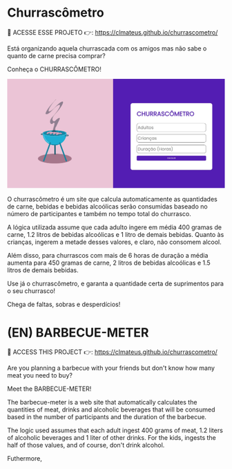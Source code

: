 # Churrascômetro

🔗 ACESSE ESSE PROJETO 👉: https://clmateus.github.io/churrascometro/

Está organizando aquela churrascada com os amigos mas não sabe o quanto de carne precisa comprar?

Conheça o CHURRASCÔMETRO!

![image of churrascometro](assets/sample.jpg)

O churrascômetro é um site que calcula automaticamente as quantidades de carne, bebidas e bebidas alcoólicas serão consumidas baseado no número de participantes e também no tempo total do churrasco.

A lógica utilizada assume que cada adulto ingere em média 400 gramas de carne, 1.2 litros de bebidas alcoólicas e 1 litro de demais bebidas. Quanto às crianças, ingerem a metade desses valores, e claro, não consomem alcool.

Além disso, para churrascos com mais de 6 horas de duração a média aumenta para 450 gramas de carne, 2 litros de bebidas alcoólicas e 1.5 litros de demais bebidas.

Use já o churrascômetro, e garanta a quantidade certa de suprimentos para o seu churrasco!

Chega de faltas, sobras e desperdícios!

# (EN) BARBECUE-METER

🔗 ACCESS THIS PROJECT 👉: https://clmateus.github.io/churrascometro/

Are you planning a barbecue with your friends but don't know how many meat you need to buy?

Meet the BARBECUE-METER!

The barbecue-meter is a web site that automatically calculates the quantities of meat, drinks and alcoholic beverages that will be consumed based in the number of participants and the duration of the barbecue.

The logic used assumes that each adult ingest 400 grams of meat, 1.2 liters of alcoholic beverages and 1 liter of other drinks. For the kids, ingests the half of those values, and of course, don't drink alcohol.

Futhermore, 
